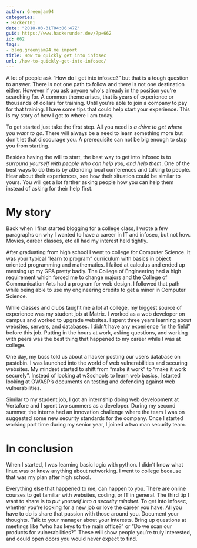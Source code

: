 ```yaml
---
author: Greenjam94
categories:
- Hacker101
date: "2018-03-31T04:06:47Z"
guid: https://www.hackerunder.dev/?p=662
id: 662
tags:
- blog.greenjam94.me import
title: How to quickly get into infosec
url: /how-to-quickly-get-into-infosec/
---
```


A lot of people ask “How do I get into infosec?” but that is a tough question to answer. There is not one path to follow and there is not one destination either. However if you ask anyone who's already in the position you're searching for. A common theme arises, that is years of experience or thousands of dollars for training. Until you're able to join a company to pay for that training. I have some tips that could help start your experience. This is my story of how I got to where I am today.

To get started just take the first step. All you need is *a drive to get where you want to go*. There will always be a need to learn something more but don't let that discourage you. A prerequisite can not be big enough to stop you from starting.

Besides having the will to start, the best way to get into infosec is to *surround yourself with people who can help you, and help them*. One of the best ways to do this is by attending local conferences and talking to people. Hear about their experiences, see how their situation could be similar to yours. You will get a lot farther asking people how you can help them instead of asking for their help first.

# My story

Back when I first started blogging for a college class, I wrote a few paragraphs on why I wanted to have a career in IT and infosec, but not how. Movies, career classes, etc all had my interest held tightly.

After graduating from high school I went to college for Computer Science. It was your typical “learn to program” curriculum with basics in object oriented programming and mathematics. I failed at calculus and ended up messing up my GPA pretty badly. The College of Engineering had a high requirement which forced me to change majors and the College of Communication Arts had a program for web design. I followed that path while being able to use my engineering credits to get a minor in Computer Science.

While classes and clubs taught me a lot at college, my biggest source of experience was my student job at Matrix. I worked as a web developer on campus and worked to upgrade websites. I spent three years learning about websites, servers, and databases. I didn’t have any experience “in the field” before this job. Putting in the hours at work, asking questions, and working with peers was the best thing that happened to my career while I was at college.

One day, my boss told us about a hacker posting our users database on pastebin. I was launched into the world of web vulnerabilities and securing websites. My mindset started to shift from “make it work” to “make it work securely”. Instead of looking at w3schools to learn web basics, I started looking at OWASP’s documents on testing and defending against web vulnerabilities.

Similar to my student job, I got an internship doing web development at Vertafore and I spent two summers as a developer. During my second summer, the interns had an innovation challenge where the team I was on suggested some new security standards for the company. Once I started working part time during my senior year, I joined a two man security team.

# In conclusion

When I started, I was learning basic logic with python. I didn’t know what linux was or knew anything about networking. I went to college because that was my plan after high school.

Everything else that happened to me, can happen to you. There are online courses to get familiar with websites, coding, or IT in general. The third tip I want to share is to *put yourself into a security mindset*. To get into infosec, whether you’re looking for a new job or love the career you have. All you have to do is share that passion with those around you. Document your thoughts. Talk to your manager about your interests. Bring up questions at meetings like “who has keys to the main office?” or “Do we scan our products for vulnerabilities?”. These will show people you’re truly interested, and could open doors you would never expect to find.